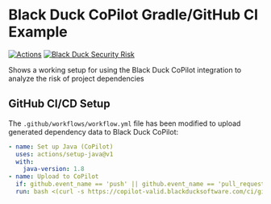 # Black Duck CoPilot Gradle/GitHub CI Example

[![Actions](https://github.com/BlackDuckCoPilot/example-rubygems-githubactions/workflows/Java%20CI/badge.svg)](https://github.com/BlackDuckCoPilot/example-rubygems-githubactions/actions?workflow=Java+CI) [![Black Duck Security Risk](https://copilot-valid.blackducksoftware.com/github/repos/BlackDuckCoPilot/example-rubygems-githubactions/branches/validation/badge-risk.svg)](https://copilot-valid.blackducksoftware.com/github/repos/BlackDuckCoPilot/example-rubygems-githubactions/branches/validation)

Shows a working setup for using the Black Duck CoPilot integration to analyze the risk of project dependencies

## GitHub CI/CD Setup

The `.github/workflows/workflow.yml` file has been modified to upload generated dependency data to Black Duck CoPilot:

```yaml
- name: Set up Java (CoPilot)
  uses: actions/setup-java@v1
  with:
    java-version: 1.8
- name: Upload to CoPilot
  if: github.event_name == 'push' || github.event_name == 'pull_request'
  run: bash <(curl -s https://copilot-valid.blackducksoftware.com/ci/githubactions/scripts/upload)
```
